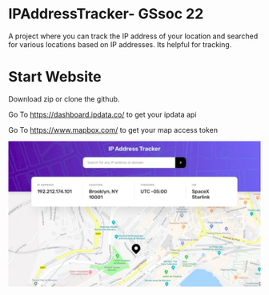 # IPAddressTracker- GSsoc 22 

A project where you can track the IP address of your location and searched for various locations based on IP addresses. Its helpful for tracking.

# Start Website

Download zip or clone the github.

Go To https://dashboard.ipdata.co/ to get your ipdata api 

Go To https://www.mapbox.com/ to get your map access token


  ![My animated logo](images/ImageReadme.png)
